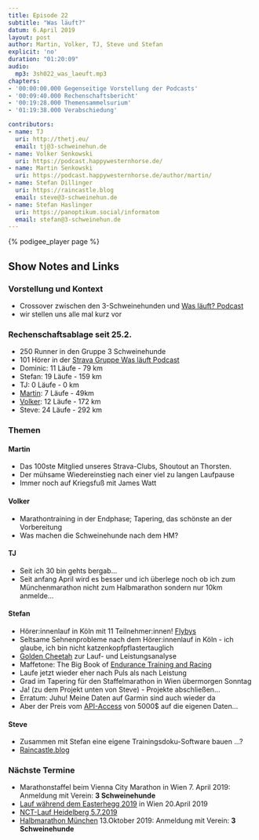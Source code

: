 ```yaml
---
title: Episode 22
subtitle: "Was läuft?"
datum: 6.April 2019
layout: post
author: Martin, Volker, TJ, Steve und Stefan
explicit: 'no'
duration: "01:20:09"
audio:
  mp3: 3sh022_was_laeuft.mp3
chapters:
- '00:00:00.000 Gegenseitige Vorstellung der Podcasts'
- '00:09:40.000 Rechenschaftsbericht'
- '00:19:28.000 Themensammelsurium'
- '01:19:38.000 Verabschiedung'

contributors:
- name: TJ
  uri: http://thetj.eu/
  email: tj@3-schweinehun.de
- name: Volker Senkowski
  uri: https://podcast.happywesternhorse.de/
- name: Martin Senkowski
  uri: https://podcast.happywesternhorse.de/author/martin/
- name: Stefan Dillinger
  uri: https://raincastle.blog
  email: steve@3-schweinehun.de
- name: Stefan Haslinger
  uri: https://panoptikum.social/informatom
  email: stefan@3-schweinehun.de
---
```


{% podigee_player page %}

## Show Notes and Links

### Vorstellung und Kontext

* Crossover zwischen den 3-Schweinehunden und [Was läuft? Podcast](http://wasläuft-podcast.de)
* wir stellen uns alle mal kurz vor

### Rechenschaftsablage seit 25.2.

* 250 Runner in den Gruppe 3 Schweinehunde
* 101 Hörer in der
  [Strava Gruppe Was läuft Podcast](https://www.strava.com/clubs/waslaeuft)
* Dominic: 11 Läufe - 79 km
* Stefan: 19 Läufe - 159 km
* TJ: 0 Läufe - 0 km
* [Martin](https://www.strava.com/athletes/16385686): 7 Läufe - 49km
* [Volker](https://www.strava.com/athletes/17417505): 12 Läufe - 172 km
* Steve: 24 Läufe - 292 km

### Themen

#### Martin

* Das 100ste Mitglied unseres Strava-Clubs, Shoutout an Thorsten.
* Der mühsame Wiedereinstieg nach einer viel zu langen Laufpause
* Immer noch auf Kriegsfuß mit James Watt


#### Volker

* Marathontraining in der Endphase; Tapering, das schönste an der Vorbereitung
* Was machen die Schweinehunde nach dem HM?

#### TJ

* Seit ich 30 bin gehts bergab...
* Seit anfang April wird es besser und ich überlege noch ob ich zum Münchenmarathon nicht zum Halbmarathon sondern nur 10km anmelde...

#### Stefan

* Hörer:innenlauf in Köln mit 11 Teilnehmer:innen!
  [Flybys](https://labs.strava.com/flyby/viewer/#2233157738?c=u1hcw4cz&z=D&t=1SbSeX&a=akgbhW-OGoWTOhqFXLkahTUjGoWy6hqFGMUahQ)
* Seltsame Sehnenprobleme nach dem Hörer:innenlauf in Köln - ich glaube, ich bin nicht katzenkopfpflastertauglich
* [Golden Cheetah](https://www.goldencheetah.org/) zur Lauf- und Leistungsanalyse
* Maffetone: The Big Book of [Endurance Training and Racing](https://www.amazon.de/Big-Book-Endurance-Training-Racing/dp/1616080655)
* Laufe jetzt wieder eher nach Puls als nach Leistung
* Grad im Tapering für den Staffelmarathon in Wien übermorgen Sonntag
* Ja! (zu dem Projekt unten von Steve) - Projekte abschließen...
* Erratum: Juhu! Meine Daten auf Garmin sind auch wieder da
* Aber der Preis vom [API-Access](https://developer.garmin.com/garmin-connect-api/overview/) von 5000$ auf die eigenen Daten...

#### Steve

* Zusammen mit Stefan eine eigene Trainingsdoku-Software bauen ...?
* [Raincastle.blog](https://raincastle.blog/?p=807)

### Nächste Termine

* Marathonstaffel beim Vienna City Marathon in Wien 7. April 2019: Anmeldung mit Verein: **3 Schweinehunde**
* [Lauf während dem Easterhegg 2019](https://www.strava.com/clubs/313076/group_events/445460) in Wien 20.April 2019
* [NCT-Lauf Heidelberg 5.7.2019](https://www.nct-heidelberg.de/das-nct/spenden/nct-lauf.html)
* [Halbmarathon München](https://www.abavent.de/anmeldeservice/334/1444/3883/?de) 13.Oktober 2019: Anmeldung mit Verein: **3 Schweinehunde**
